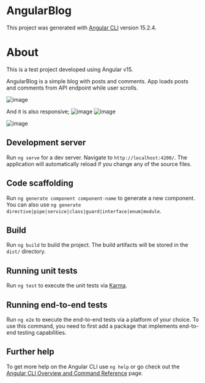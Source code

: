 # AngularBlog

This project was generated with [Angular CLI](https://github.com/angular/angular-cli) version 15.2.4.

# About

This is a test project developed using Angular v15. 

AngularBlog is a simple blog with posts and comments. App loads posts and comments from API endpoint while user scrolls.  

![image](https://user-images.githubusercontent.com/60742899/229247820-dfbb2276-2b0a-400c-87ba-51c034855ae0.png)

And it is also responsive;
![image](https://user-images.githubusercontent.com/60742899/229248079-4af48a3e-7426-46a1-baab-68e625ebfa7b.png)
![image](https://user-images.githubusercontent.com/60742899/229248150-536882a6-c90b-4f78-97f5-3824ff6768a3.png)

![image](https://user-images.githubusercontent.com/60742899/229248211-cbdc4ae5-4851-4699-af67-6612e97969a7.png)



## Development server

Run `ng serve` for a dev server. Navigate to `http://localhost:4200/`. The application will automatically reload if you change any of the source files.

## Code scaffolding

Run `ng generate component component-name` to generate a new component. You can also use `ng generate directive|pipe|service|class|guard|interface|enum|module`.

## Build

Run `ng build` to build the project. The build artifacts will be stored in the `dist/` directory.

## Running unit tests

Run `ng test` to execute the unit tests via [Karma](https://karma-runner.github.io).

## Running end-to-end tests

Run `ng e2e` to execute the end-to-end tests via a platform of your choice. To use this command, you need to first add a package that implements end-to-end testing capabilities.

## Further help

To get more help on the Angular CLI use `ng help` or go check out the [Angular CLI Overview and Command Reference](https://angular.io/cli) page.
